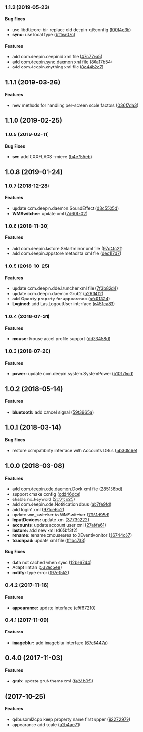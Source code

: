 <a name="1.1.2"></a>
### 1.1.2 (2019-05-23)


#### Bug Fixes

*   use libdtkcore-bin replace old deepin-qt5config ([f00f4e3b](https://github.com/linuxdeepin/dde-qt-dbus-factory/commit/f00f4e3bce183485cf39ab6efac6cfb4d33fd485))
* **sync:**  use local type ([bf1ea07c](https://github.com/linuxdeepin/dde-qt-dbus-factory/commit/bf1ea07ce79a692694c064dd3cf723a00fa59a72))

#### Features

*   add com.deepin.deepinid xml file ([47c77ea5](https://github.com/linuxdeepin/dde-qt-dbus-factory/commit/47c77ea5a6923e3e27c80446e677417e332a0655))
*   add com.deepin.sync.daemon xml file ([86a17b54](https://github.com/linuxdeepin/dde-qt-dbus-factory/commit/86a17b54804086b3083d338f91afb774cd0d3dfc))
*   add com.deepin.anything xml file ([8c44b2c7](https://github.com/linuxdeepin/dde-qt-dbus-factory/commit/8c44b2c7c00d44ec134826229f9a81f1696eef00))



<a name="1.1.1"></a>
## 1.1.1 (2019-03-26)


#### Features

*   new methods for handling per-screen scale factors ([036f7da3](https://github.com/linuxdeepin/dde-qt-dbus-factory/commit/036f7da3fdf760fc2fa56906abcae59255c05f1a))



<a name=""></a>
##  1.1.0 (2019-02-25)




<a name="1.0.9"></a>
### 1.0.9 (2019-02-11)


#### Bug Fixes

* **sw:**  add CXXFLAGS -mieee ([b4e755eb](https://github.com/linuxdeepin/dde-qt-dbus-factory/commit/b4e755eb90e774c34ea05a7f6011882181c78b75))



<a name="1.0.8"></a>
## 1.0.8 (2019-01-24)




<a name="1.0.7"></a>
### 1.0.7 (2018-12-28)


#### Features

*   update com.deepin.daemon.SoundEffect ([d3c5535d](https://github.com/linuxdeepin/dde-qt-dbus-factory/commit/d3c5535df66cd2cfb64a69ce9d1f3f1643ce71a6))
* **WMSwitcher:**  update xml ([7d60f502](https://github.com/linuxdeepin/dde-qt-dbus-factory/commit/7d60f502fd45b97c984b1655768d9338d41727bb))



<a name="1.0.6"></a>
### 1.0.6 (2018-11-30)


#### Features

*   add com.deepin.lastore.SMartmirror xml file ([97d4fc2f](https://github.com/linuxdeepin/dde-qt-dbus-factory/commit/97d4fc2fb6ddaf39571be6811a2aa6472c35b7b5))
*   add com.deepin.appstore.metadata xml file ([dec117d7](https://github.com/linuxdeepin/dde-qt-dbus-factory/commit/dec117d7ad457bef412d60e611670147e21b1eec))



<a name="1.0.5"></a>
### 1.0.5 (2018-10-25)


#### Features

*   update com.deepin.dde.launcher xml file ([7f3b82d4](https://github.com/linuxdeepin/dde-qt-dbus-factory/commit/7f3b82d48b9a749e786f6d130d55c61afd97be85))
*   update com.deepin.daemon.Grub2 ([a26ff4f2](https://github.com/linuxdeepin/dde-qt-dbus-factory/commit/a26ff4f27fa021abeb95dfa42d4cd4b59537d111))
*   add Opacity property for appearance ([afe91324](https://github.com/linuxdeepin/dde-qt-dbus-factory/commit/afe913241594e4424cbc78f752f627599fba50bd))
* **Logined:**  add LastLogoutUser interface ([e451ca83](https://github.com/linuxdeepin/dde-qt-dbus-factory/commit/e451ca83941a3e7d3b8ffc0dea56693c2abe699f))



<a name="1.0.4"></a>
### 1.0.4 (2018-07-31)


#### Features

* **mouse:**  Mouse accel profile support ([dd33458d](https://github.com/linuxdeepin/dde-qt-dbus-factory/commit/dd33458d09eec753ff75bb4b4ab0119c8a71ad1c))



<a name="1.0.3"></a>
### 1.0.3 (2018-07-20)


#### Features

* **power:**  update com.deepin.system.SystemPower ([b10175cd](https://github.com/linuxdeepin/dde-qt-dbus-factory/commit/b10175cd951bec7c32b7d9af97c74bbdc647595d))



<a name="1.0.2"></a>
## 1.0.2 (2018-05-14)


#### Features

* **bluetooth:**  add cancel signal ([59f3965a](https://github.com/linuxdeepin/dde-qt-dbus-factory/commit/59f3965afb832a2eec16abcd2bef89cc9ed7b8be))



<a name="1.0.1"></a>
## 1.0.1 (2018-03-14)


#### Bug Fixes

*   restore compatibility interface with Accounts DBus ([5b30fc6e](https://github.com/linuxdeepin/dde-qt-dbus-factory/commit/5b30fc6e3f995df6f62fc8dc0fdb7e0e2b0487d2))



<a name="1.0.0"></a>
## 1.0.0 (2018-03-08)


#### Features

*   add com.deepin.dde.daemon.Dock xml file ([285186bd](https://github.com/linuxdeepin/dde-qt-dbus-factory/commit/285186bdaed7a4e06c9ce7f8544a69c000a8b32f))
*   support cmake config ([cdd46dce](https://github.com/linuxdeepin/dde-qt-dbus-factory/commit/cdd46dcebf3c81fa5a3c6049e9c1c8c364fca5b8))
*   ebable no_keyword ([2c31ce25](https://github.com/linuxdeepin/dde-qt-dbus-factory/commit/2c31ce258cacec0257136a8d803444247ecea120))
*   add com.deepin.dde.Notification dbus ([ab7fe9fd](https://github.com/linuxdeepin/dde-qt-dbus-factory/commit/ab7fe9fda29ff4d6e75946068832591e4ca2a16d))
*   add login1 xml ([971ce6c2](https://github.com/linuxdeepin/dde-qt-dbus-factory/commit/971ce6c20d973a4f69bda5b4cfc03c112b0b3f7b))
*   update wm_switcher to WMSwitcher ([7961d95d](https://github.com/linuxdeepin/dde-qt-dbus-factory/commit/7961d95d45185881ac1b0496930e4ffbd6c6f296))
* **InputDevices:**  update xml ([37730222](https://github.com/linuxdeepin/dde-qt-dbus-factory/commit/3773022268d3a9a1340a910fa8f7418a38c11eb6))
* **accounts:**  update account user xml ([27abfa61](https://github.com/linuxdeepin/dde-qt-dbus-factory/commit/27abfa6140a156c08049f1bd97d563688a0b7b0a))
* **lastore:**  add new xml ([d65bf3f2](https://github.com/linuxdeepin/dde-qt-dbus-factory/commit/d65bf3f2e31adf3f6d2c619cf35c4aeb1c90108f))
* **rename:**  rename xmousearea to XEventMonitor ([36744c67](https://github.com/linuxdeepin/dde-qt-dbus-factory/commit/36744c67e49a2a8de0a70e07f6e5aa80e77e7418))
* **touchpad:**  update xml file ([ff1bc733](https://github.com/linuxdeepin/dde-qt-dbus-factory/commit/ff1bc7330053026de03692f14fb85487558bc436))

#### Bug Fixes

*   data not cached when sync ([12be6744](https://github.com/linuxdeepin/dde-qt-dbus-factory/commit/12be67446ea2b0dea423da2f391bda6e2bc00498))
*   Adapt lintian ([532ec5e8](https://github.com/linuxdeepin/dde-qt-dbus-factory/commit/532ec5e85419ac6b6311d989bab32a801bb86e7b))
* **notify:**  type error ([f97ef552](https://github.com/linuxdeepin/dde-qt-dbus-factory/commit/f97ef552b28503bd43dd5ca24d4976754711a61f))



<a name="0.4.2"></a>
### 0.4.2 (2017-11-16)


#### Features

* **appearance:**  update interface ([e9f67210](https://github.com/linuxdeepin/dde-qt-dbus-factory/commit/e9f672105b00f94c781a7ade3d5ad950f4908ede))



<a name="0.4.1"></a>
### 0.4.1 (2017-11-09)


#### Features

* **imageblur:**  add imageblur interface ([67c8447a](https://github.com/linuxdeepin/dde-qt-dbus-factory/commit/67c8447a6dc91baa38fc6929a8ec29c7c734b0b2))



<a name=""></a>
##  0.4.0 (2017-11-03)


#### Features

* **grub:**  update grub theme xml ([fe24b0f1](https://github.com/linuxdeepin/dde-qt-dbus-factory/commit/fe24b0f19eaaca52fffd050366dacb1146d3033e))



<a name=""></a>
##  (2017-10-25)


#### Features

*   qdbusxml2cpp keep property name first upper ([92272979](https://github.com/linuxdeepin/dde-qt-dbus-factory/commit/922729797de23653d9b8b57100c9424430235959))
*   appearance add scale ([a2b4ae71](https://github.com/linuxdeepin/dde-qt-dbus-factory/commit/a2b4ae71a2738f0ccead99dc7416f2398cf798df))



